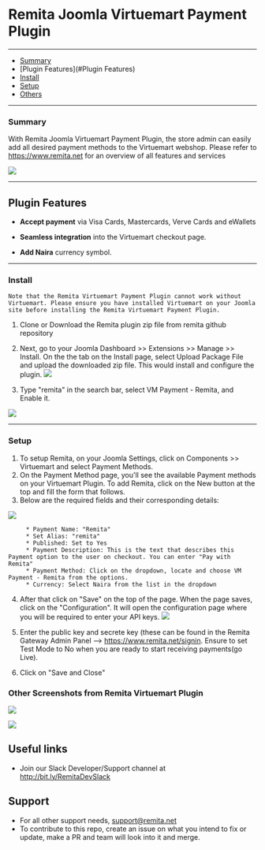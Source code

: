 # Remita Joomla Virtuemart Payment Plugin

---
- [Summary](#summary)
- [Plugin Features](#Plugin Features)
- [Install](#Install)
- [Setup](#setup)
- [Others](#other-screenshots-from-remita-virtuemart-plugin)

---
### Summary

With Remita Joomla Virtuemart Payment Plugin, the store admin can easily add all desired payment methods to the Virtuemart webshop. Please refer to https://www.remita.net for an overview of all features and services

![](readMeImage/popup.png) 

---

## Plugin Features

*   __Accept payment__ via Visa Cards, Mastercards, Verve Cards and eWallets

* 	__Seamless integration__ into the Virtuemart checkout page.
* 	__Add Naira__ currency symbol.

---

### Install

```
Note that the Remita Virtuemart Payment Plugin cannot work without Virtuemart. Please ensure you have installed Virtuemart on your Joomla site before installing the Remita Virtuemart Payment Plugin. 
```



1. Clone or Download the Remita plugin zip file from remita github repository

2. Next, go to your Joomla Dashboard >> Extensions >> Manage >> Install. On the the tab on the Install page, select Upload Package File and upload the downloaded zip file. This would install and configure the plugin.
![](readMeImage/uploadPlugin.png)

3. Type "remita" in the search bar, select VM Payment - Remita, and Enable it.

![](readMeImage/enablePlugin.png)

---

### Setup

1. To setup Remita, on your Joomla Settings, click on Components >> Virtuemart and select Payment Methods.
2. On the  Payment Method page, you'll see the available Payment methods on your Virtuemart Plugin. To add Remita, click on the New button at the top and fill the form that follows.
3. Below are the required fields and their corresponding details:

![](readMeImage/setUpPlugin.png)

     
         * Payment Name: "Remita"
         * Set Alias: "remita"
         * Published: Set to Yes
         * Payment Description: This is the text that describes this Payment option to the user on checkout. You can enter "Pay with Remita"
         * Payment Method: Click on the dropdown, locate and choose VM Payment - Remita from the options.
         * Currency: Select Naira from the list in the dropdown
         
4. After that click on "Save" on the top of the page. When the page saves, click on the "Configuration". It will open the configuration page where you will be required to enter your API keys.
![](readMeImage/configPlugin.png)

5. Enter the public key and secrete key (these can be found in the Remita Gateway Admin Panel --> https://www.remita.net/signin. Ensure to set Test Mode to No when you are ready to start receiving payments(go Live).
6. Click on "Save and Close"


### Other Screenshots from Remita Virtuemart Plugin

![](readMeImage/otpPage.png)

![](readMeImage/sucessPage.png)



## Useful links
* Join our Slack Developer/Support channel at http://bit.ly/RemitaDevSlack
    
## Support
- For all other support needs, support@remita.net
- To contribute to this repo, create an issue on what you intend to fix or update, make a PR and team will look into it and merge.
